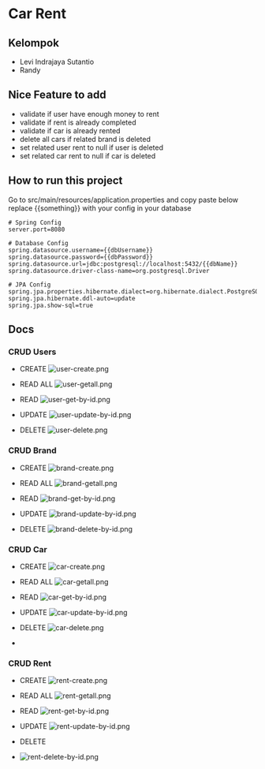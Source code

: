 # Car Rent

## Kelompok

- Levi Indrajaya Sutantio
- Randy

## Nice Feature to add
- validate if user have enough money to rent
- validate if rent is already completed
- validate if car is already rented
- delete all cars if related brand is deleted
- set related user rent to null if user is deleted
- set related car rent to null if car is deleted

## How to run this project

Go to src/main/resources/application.properties and copy paste below replace {{something}} with your config in your
database

```text
# Spring Config
server.port=8080

# Database Config
spring.datasource.username={{dbUsername}}
spring.datasource.password={{dbPassword}}
spring.datasource.url=jdbc:postgresql://localhost:5432/{{dbName}}
spring.datasource.driver-class-name=org.postgresql.Driver

# JPA Config
spring.jpa.properties.hibernate.dialect=org.hibernate.dialect.PostgreSQLDialect
spring.jpa.hibernate.ddl-auto=update
spring.jpa.show-sql=true
```

## Docs

### CRUD Users

- CREATE
  ![user-create.png](images%2Fuser-create.png)

- READ ALL
  ![user-getall.png](images%2Fuser-getall.png)

- READ
  ![user-get-by-id.png](images%2Fuser-get-by-id.png)

- UPDATE
  ![user-update-by-id.png](images%2Fuser-update-by-id.png)

- DELETE
  ![user-delete.png](images%2Fuser-delete.png)

### CRUD Brand

- CREATE
  ![brand-create.png](images%2Fbrand-create.png)

- READ ALL
  ![brand-getall.png](images%2Fbrand-getall.png)

- READ
  ![brand-get-by-id.png](images%2Fbrand-get-by-id.png)

- UPDATE
  ![brand-update-by-id.png](images%2Fbrand-update-by-id.png)

- DELETE
  ![brand-delete-by-id.png](images%2Fbrand-delete-by-id.png)

### CRUD Car

- CREATE
  ![car-create.png](images%2Fcar-create.png)

- READ ALL
  ![car-getall.png](images%2Fcar-getall.png)

- READ
  ![car-get-by-id.png](images%2Fcar-get-by-id.png)

- UPDATE
  ![car-update-by-id.png](images%2Fcar-update-by-id.png)

- DELETE
  ![car-delete.png](images%2Fcar-delete.png)
-

### CRUD Rent

- CREATE
  ![rent-create.png](images%2Frent-create.png)

- READ ALL
  ![rent-getall.png](images%2Frent-getall.png)

- READ
  ![rent-get-by-id.png](images%2Frent-get-by-id.png)

- UPDATE
  ![rent-update-by-id.png](images%2Frent-update-by-id.png)

- DELETE
- ![rent-delete-by-id.png](images%2Frent-delete-by-id.png)
  